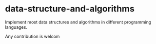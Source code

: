 # data-structure-and-algorithms
Implement most data structures and algorithms in different programming languages.

Any contribution is welcom
